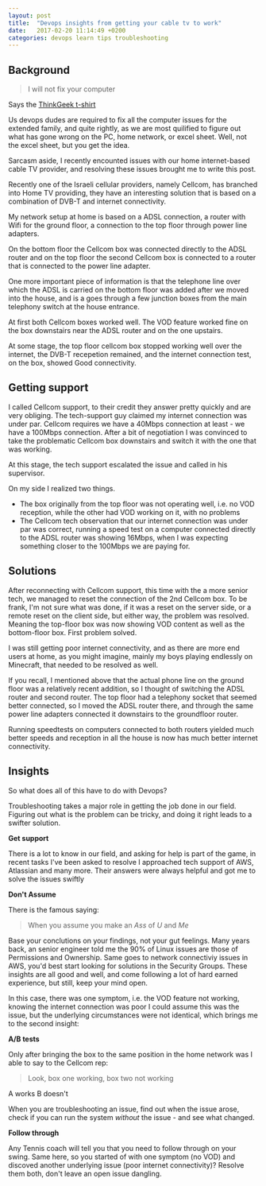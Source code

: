 ```yaml
---
layout: post
title:  "Devops insights from getting your cable tv to work"
date:   2017-02-20 11:14:49 +0200
categories: devops learn tips troubleshooting
---
```


## Background

> I will not fix your computer

Says the [ThinkGeek t-shirt](http://www.thinkgeek.com/product/388b/)

Us devops dudes are required to fix all the computer issues for the extended family, and quite rightly, as we are most quilified to figure out what has gone wrong on the PC, home network, or excel sheet. Well, not the excel sheet, but you get the idea. 

Sarcasm aside, I recently encounted issues with our home internet-based cable TV provider, and resolving these issues brought me to write this post.

Recently one of the Israeli cellular providers, namely Cellcom, has branched into Home TV providing, they have an interesting solution that is based on a combination of DVB-T and internet connectivity.

My network setup at home is based on a ADSL connection, a router with Wifi for the ground floor, a connection to the top floor through power line adapters. 

On the bottom floor the Cellcom box was connected directly to the ADSL router and on the top floor the second Cellcom box is connected to a router that is connected to the power line adapter.

One more important piece of information is that the telephone line over which the ADSL is carried on the bottom floor was added after we moved into the house, and is a goes through a few junction boxes from the main telephony switch at the house entrance.

At first both Cellcom boxes worked well. The VOD feature worked fine on the box downstairs near the ADSL router and on the one upstairs. 

At some stage, the top floor cellcom box stopped working well over the internet, the DVB-T recepetion remained, and the internet connection test, on the box, showed Good connectivity.

## Getting support

I called Cellcom support, to their credit they answer pretty quickly and are very obliging. The tech-support guy claimed my internet connection was under par. Cellcom requires we have a 40Mbps connection at least - we have a 100Mbps connection. After a bit of negotiation I was convinced to take the problematic Cellcom box downstairs and switch it with the one that was working. 

At this stage, the tech support escalated the issue and called in his supervisor. 

On my side I realized two things. 

* The box originally from the top floor was not operating well, i.e. no VOD reception, while the other had VOD working on it, with no problems
* The Cellcom tech observation that our internet connection was under par was correct, running a speed test on a computer connected directly to the ADSL router was showing 16Mbps, when I was expecting something closer to the 100Mbps we are paying for.

## Solutions

After reconnecting with Cellcom support, this time with the a more senior tech, we managed to reset the connection of the 2nd Cellcom box. To be frank, I'm not sure what was done, if it was a reset on the server side, or a remote reset on the client side, but either way, the problem was resolved. Meaning the top-floor box was now showing VOD content as well as the bottom-floor box.
First problem solved.

I was still getting poor internet connectivity, and as there are more end users at home, as you might imagine, mainly my boys playing endlessly on Minecraft, that needed to be resolved as well.

If you recall, I mentioned above that the actual phone line on the ground floor was a relatively recent addition, so I thought of switching the ADSL router and second router. The top floor had a telephony socket that seemed better connected, so I moved the ADSL router there, and through the same power line adapters connected it downstairs to the groundfloor router. 

Running speedtests on computers connected to both routers yielded much better speeds and reception in all the house is now has much better internet connectivity. 

## Insights

So what does all of this have to do with Devops?

Troubleshooting takes a major role in getting the job done in our field. Figuring out what is the problem can be tricky, and doing it right leads to a swifter solution.

**Get support**

There is a lot to know in our field, and asking for help is part of the game, in recent tasks I've been asked to resolve I approached tech support of AWS, Atlassian and many more. Their answers were always helpful and got me to solve the issues swiftly 

**Don't Assume**

There is the famous saying:

> When you assume you make an *Ass* of *U* and *Me*

Base your conclutions on your findings, not your gut feelings. 
Many years back, an senior engineer told me the 90% of Linux issues are those of Permissions and Ownership. Same goes to network connectiviy issues in AWS, you'd best start looking for solutions in the Security Groups. These insights are all good and well, and come following a lot of hard earned experience, but still, keep your mind open. 

In this case, there was one symptom, i.e. the VOD feature not working, knowing the internet connection was poor I could assume this was the issue, but the underlying circumstances were not identical, which brings me to the second insight:

**A/B tests**

Only after bringing the box to the same position in the home network was I able to say to the Cellcom rep:

> Look, box one working, box two not working

A works
B doesn't

When you are troubleshooting an issue, find out when the issue arose, check if you can run the system *without* the issue - and see what changed.

**Follow through**

Any Tennis coach will tell you that you need to follow through on your swing. Same here, so you started of with one symptom (no VOD) and discoved another underlying issue (poor internet connectivity)? 
Resolve them both, don't leave an open issue dangling.
